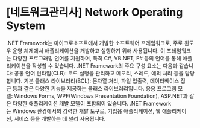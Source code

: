 # [네트워크관리사] Network Operating System

.NET Framework는 마이크로소프트에서 개발한 소프트웨어 프레임워크로, 주로 윈도우 운영 체제에서 애플리케이션을 개발하고 실행하기 위해 사용됩니다. 이 프레임워크는 다양한 프로그래밍 언어를 지원하며, 특히 C#, VB.NET, F# 등의 언어를 통해 애플리케이션을 작성할 수 있습니다.
.NET Framework의 주요 구성 요소는 다음과 같습니다:
공통 언어 런타임(CLR): 코드 실행을 관리하고 메모리, 스레드, 예외 처리 등을 담당합니다.
기본 클래스 라이브러리(BCL): 문자열 처리, 파일 입출력, 데이터베이스 접근 등과 같은 다양한 기능을 제공하는 클래스 라이브러리입니다.
응용 프로그램 모델: Windows Forms, WPF(Windows Presentation Foundation), ASP.NET과 같은 다양한 애플리케이션 개발 모델이 포함되어 있습니다.
.NET Framework는 Windows 환경에서의 강력한 개발 도구로, 기업용 애플리케이션, 웹 애플리케이션, 서비스 등을 개발하는 데 널리 사용됩니다.